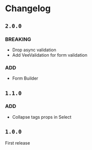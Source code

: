 # Changelog

## `2.0.0`
  
### BREAKING 
  - Drop async validation
  - Add VeeValidation for form validation

### ADD
  - Form Builder

## `1.1.0`

### ADD
  - Collapse tags props in Select

## `1.0.0`

First release
